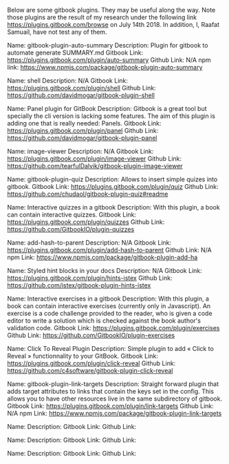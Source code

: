 Below are some gitbook plugins. They may be useful along the way.
Note those plugins are the result of my research under the following link
https://plugins.gitbook.com/browse on July 14th 2018. In addition, I, Raafat
Samuail, have not test any of them. 

Name: gitbook-plugin-auto-summary
Description: Plugin for gitbook to automate generate SUMMARY.md
Gitbook Link: https://plugins.gitbook.com/plugin/auto-summary
Github Link: N/A 
npm link: https://www.npmjs.com/package/gitbook-plugin-auto-summary

Name: shell
Description: N/A
Gitbook Link: https://plugins.gitbook.com/plugin/shell
Github Link: https://github.com/davidmogar/gitbook-plugin-shell

Name: Panel plugin for GitBook
Description: Gitbook is a great tool but specially the cli version is lacking
some features. The aim of this plugin is adding one that is really needed: Panels. 
Gitbook Link: https://plugins.gitbook.com/plugin/panel
Github Link: https://github.com/davidmogar/gitbook-plugin-panel

Name: image-viewer
Description: N/A
Gitbook Link: https://plugins.gitbook.com/plugin/image-viewer
Github Link:   https://github.com/tearfulDalvik/gitbook-plugin-image-viewer 

Name: gitbook-plugin-quiz
Description: Allows to insert simple quizes into gitbook.
Gitbook Link: https://plugins.gitbook.com/plugin/quiz
Github Link: https://github.com/chudaol/gitbook-plugin-quiz#readme

Name: Interactive quizzes in a gitbook
Description: With this plugin, a book can contain interactive quizzes.
Gitbook Link: https://plugins.gitbook.com/plugin/quizzes
Github Link: https://github.com/GitbookIO/plugin-quizzes

Name: add-hash-to-parent
Description: N/A
Gitbook Link: https://plugins.gitbook.com/plugin/add-hash-to-parent
Github Link: N/A
npm Link: https://www.npmjs.com/package/gitbook-plugin-add-ha

Name: Styled hint blocks in your docs
Description: N/A
Gitbook Link: https://plugins.gitbook.com/plugin/hints-istex
Github Link: https://github.com/istex/gitbook-plugin-hints-istex

Name: Interactive exercises in a gitbook
Description: With this plugin, a book can contain interactive exercises 
(currently only in Javascript). An exercise is a code challenge provided 
to the reader, who is given a code editor to write a solution which is 
checked against the book author's validation code.
Gitbook Link: https://plugins.gitbook.com/plugin/exercises
Github Link: https://github.com/GitbookIO/plugin-exercises

Name: Click To Reveal Plugin
Description: Simple plugin to add « Click to Reveal » functionnality to
your GitBook.
Gitbook Link: https://plugins.gitbook.com/plugin/click-reveal
Github Link: https://github.com/c4software/gitbook-plugin-click-reveal

Name: gitbook-plugin-link-targets
Description: Straight forward plugin that adds target attributes to links 
that contain the keys set in the config. This allows you to have other 
resources live in the same subdirectory of gitbook.
Gitbook Link: https://plugins.gitbook.com/plugin/link-targets
Github Link: N/A
npm Link: https://www.npmjs.com/package/gitbook-plugin-link-targets

Name: 
Description:
Gitbook Link:
Github Link:

Name: 
Description:
Gitbook Link:
Github Link:

Name: 
Description:
Gitbook Link:
Github Link:

